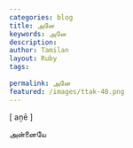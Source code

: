 ```yaml
---
categories: blog
title: அனே
keywords: அனே
description: 
author: Tamilan
layout: Ruby
tags: 
 
permalink: அனே
featured: /images/ttak-48.png
---
```

  
[ aṉē ]  
  
அன்னையே